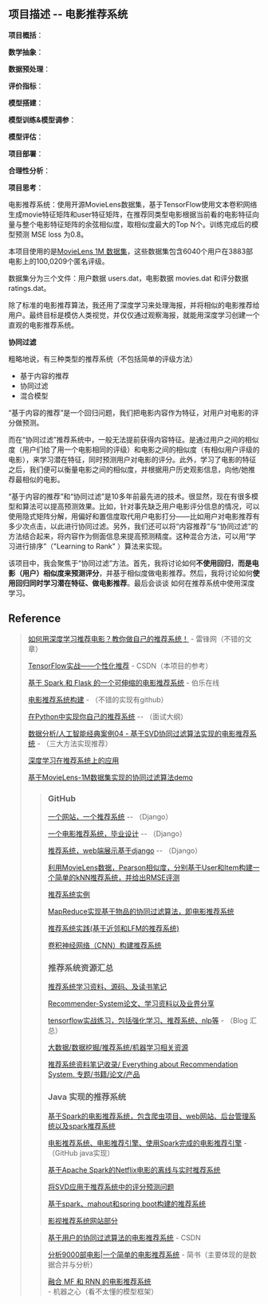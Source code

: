 ## 项目描述 -- 电影推荐系统

**项目概括**：

**数学抽象**：

**数据预处理**：

**评价指标**：

**模型搭建**：

**模型训练&模型调参**：

**模型评估**：

**项目部署**：

**合理性分析**：

**项目思考**：









电影推荐系统：使用开源MovieLens数据集，基于TensorFlow使用文本卷积网络生成movie特征矩阵和user特征矩阵，在推荐同类型电影根据当前看的电影特征向量与整个电影特征矩阵的余弦相似度，取相似度最大的Top N个。训练完成后的模型预测 MSE loss 为0.8。 



本项目使用的是[MovieLens 1M 数据集](https://grouplens.org/datasets/movielens/)，这些数据集包含6040个用户在3883部电影上的100,0209个匿名评级。

数据集分为三个文件：用户数据 users.dat，电影数据 movies.dat 和评分数据 ratings.dat。



除了标准的电影推荐算法，我还用了深度学习来处理海报，并将相似的电影推荐给用户。最终目标是模仿人类视觉，并仅仅通过观察海报，就能用深度学习创建一个直观的电影推荐系统。





**协同过滤**

粗略地说，有三种类型的推荐系统（不包括简单的评级方法）

- 基于内容的推荐
- 协同过滤
- 混合模型

“基于内容的推荐”是一个回归问题，我们把电影内容作为特征，对用户对电影的评分做预测。

而在“协同过滤”推荐系统中，一般无法提前获得内容特征。是通过用户之间的相似度（用户们给了用一个电影相同的评级）和电影之间的相似度（有相似用户评级的电影），来学习潜在特征，同时预测用户对电影的评分。此外，学习了电影的特征之后，我们便可以衡量电影之间的相似度，并根据用户历史观影信息，向他/她推荐最相似的电影。

“基于内容的推荐”和“协同过滤”是10多年前最先进的技术。很显然，现在有很多模型和算法可以提高预测效果。比如，针对事先缺乏用户电影评分信息的情况，可以使用隐式矩阵分解，用偏好和置信度取代用户电影打分——比如用户对电影推荐有多少次点击，以此进行协同过滤。另外，我们还可以将“内容推荐”与“协同过滤”的方法结合起来，将内容作为侧面信息来提高预测精度。这种混合方法，可以用“学习进行排序”（"Learning to Rank" ）算法来实现。

该项目中，我会聚焦于“协同过滤”方法。首先，我将讨论如何**不使用回归**，**而是电影（用户）相似度来预测评分**，并基于相似度做电影推荐。然后，我将讨论如何**使用回归同时学习潜在特征、做电影推荐**。最后会谈谈 如何在推荐系统中使用深度学习。





## Reference

> [如何用深度学习推荐电影？教你做自己的推荐系统！](https://www.leiphone.com/news/201705/rOD6wP779DLXx8mI.html) - 雷锋网（不错的文章）
>
> [TensorFlow实战——个性化推荐](https://blog.csdn.net/chengcheng1394/article/details/78820529) - CSDN（本项目的参考）
>
> [基于 Spark 和 Flask 的一个可伸缩的电影推荐系统](http://python.jobbole.com/82207/) - 伯乐在线
>
> [电影推荐系统构建](http://blog.lkj666.top/2018/01/11/%E7%94%B5%E5%BD%B1%E6%8E%A8%E8%8D%90%E7%B3%BB%E7%BB%9F%E6%9E%84%E5%BB%BA/) - （不错的实现有github）
>
> [在Python中实现你自己的推荐系统](http://python.jobbole.com/85516/) -- （面试大纲）
>
> [数据分析/人工智能经典案例04 - 基于SVD协同过滤算法实现的电影推荐系统](https://www.zybuluo.com/rianusr/note/1195225) - （三大方法实现推荐）
>
> [深度学习在推荐系统上的应用](https://zhuanlan.zhihu.com/p/33214451)
>
> [基于MovieLens-1M数据集实现的协同过滤算法demo](https://github.com/Lockvictor/MovieLens-RecSys)
>
>
>
> > ### GitHub
> >
> > [一个网站，一个推荐系统](https://github.com/TomatoFish666/RecSystem) -- （Django）
> >
> > [一个电影推荐系统，毕业设计](https://github.com/JaniceWuo/MovieRecommend) -- （Django）
> >
> > [推荐系统，web端展示基于django](https://github.com/charlesXu86/Rnews-Recommendation) -- （Django）
> >
> > [利用MovieLens数据，Pearson相似度，分别基于User和Item构建一个简单的kNN推荐系统，并给出RMSE评测](https://github.com/fuhailin/Recommender-System)
> >
> > [推荐系统实例](https://github.com/lpty/recommendation)
> >
> > [MapReduce实现基于物品的协同过滤算法，即电影推荐系统](https://github.com/ParadeTo/Recommend)
> >
> > [推荐系统实践(基于近邻和LFM的推荐系统)](https://github.com/1092798448/RecSys)
> >
> > [卷积神经网络（CNN）构建推荐系统](https://github.com/moneyDboat/ConvMF)
> >
> > ### 推荐系统资源汇总
> >
> > [推荐系统学习资料、源码、及读书笔记](https://github.com/singmiya/recsys)
> >
> > [Recommender-System论文、学习资料以及业界分享](https://github.com/zhaozhiyong19890102/Recommender-System/blob/7e09f8a1ed63660239296806f0c0bb5e1d5711c5/README.md)
> >
> > [tensorflow实战练习，包括强化学习、推荐系统、nlp等](https://github.com/princewen/tensorflow_practice) - （Blog 汇总）
> >
> > [大数据/数据挖掘/推荐系统/机器学习相关资源](https://github.com/weiweifan/Big-Data-Resources)
> >
> > [推荐系统资料笔记收录/ Everything about Recommendation System. 专题/书籍/论文/产品](https://github.com/fire717/Recommendation-system)
> >
> > ### Java 实现的推荐系统
> >
> > [基于Spark的电影推荐系统，包含爬虫项目、web网站、后台管理系统以及spark推荐系统](https://github.com/ZzXxL1994/Movie_Recommend)
> >
> > [电影推荐系统、电影推荐引擎、使用Spark完成的电影推荐引擎](https://github.com/wangj1106/recommendMoteur) - （GitHub java实现）
> >
> > [基于Apache Spark的Netflix电影的离线与实时推荐系统](https://github.com/LeechanX/Netflix-Recommender-with-Spark)
> >
> > [将SVD应用于推荐系统中的评分预测问题](https://github.com/jingchenUSTC/SVDRecommenderSystem)
> >
> > [基于spark、mahout和spring boot构建的推荐系统](https://github.com/javachen/grab)
> >
> > [影视推荐系统网站部分](https://github.com/FourSpaces/RecommendationMovie)
>
> > [基于用户的协同过滤算法的电影推荐系统](https://blog.csdn.net/u012050154/article/details/52268057) - CSDN
> >
> > [分析9000部电影|一个简单的电影推荐系统](https://www.jianshu.com/p/4919a54fd70d) - 简书（主要体现的是数据合并与分析）
> >
> > [融合 MF 和 RNN 的电影推荐系统](https://www.jiqizhixin.com/articles/2017-12-28-20) - 机器之心（看不太懂的模型框架）